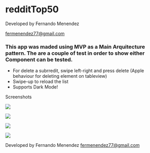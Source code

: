 # redditTop50

Developed by Fernando Menendez

fermenendez77@gmail.com

### This app was maded using MVP as a Main Arquitecture pattern. The are a couple of test in order to show either Component can be tested. 

* For delete a subrredit, swipe left-right and press delete (Apple behaviour for deleting element on tableview)
* Swipe-up to reload the list
* Supports Dark Mode!

Screenshots

![](ipad.gif)

![](iphone.gif)

![](remove.gif)

![](swipeandremove.gif)

Developed by Fernando Menendez
fermenendez77@gmail.com


